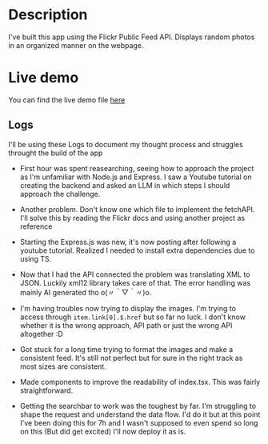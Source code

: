 

# Description
I've built this app using the Flickr Public Feed API. Displays random photos in an organized manner on the webpage.

# Live demo
You can find the live demo file [here](URL)

## Logs

I'll be using these Logs to document my thought process and struggles throught the build of the app


- First hour was spent reasearching, seeing how to approach the project as I'm unfamiliar with Node.js and Express.
  I saw a Youtube tutorial on creating the backend and asked an LLM in which steps I should approach the challenge.

- Another problem. Don't know one which file to implement the fetchAPI. I'll solve this by reading the Flickr docs and using another project as reference

- Starting the Express.js was new, it's now posting after following a youtube tutorial. Realized I needed to install extra dependencies due to using TS.

- Now that I had the API connected the problem was translating XML to JSON. Luckily xml12 library takes care of that. The error handling was mainly AI generated tho  o(〃＾▽＾〃)o.

- I'm having troubles now trying to display the images. I'm trying to access through `item.link[0].$.href` but so far no luck. I don't know whether it is the wrong approach, API path or just the wrong API altogether :D

- Got stuck for a long time trying to format the images and make a consistent feed. It's still not perfect but for sure in the right track as most sizes are consistent.

- Made components to improve the readability of index.tsx. This was fairly straightforward.

- Getting the searchbar to work was the toughest by far. I'm struggling to shape the request and understand the data flow. I'd do it but at this point I've been doing this for 7h and I wasn't supposed to even spend so long on this (But did get excited)
I'll now deploy it as is.
